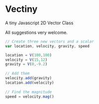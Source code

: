 # Vectiny

A tiny Javascript 2D Vector Class

All suggestions very welcome.

```javascript
// Create three new vectors and a scalar
var location, velocity, gravity, speed

location = V(100,100)
velocity = V(15,12)
gravity = V(0,-9.2)
    
// Add them
velocity.add(gravity)
location.add(velocity)
    
// Find the magnitude
speed = velocity.mag()
```
